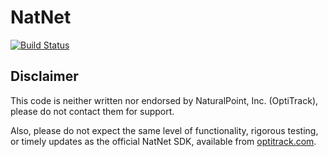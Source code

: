 # NatNet

[![Build Status](https://github.com/narijauskas/NatNet.jl/actions/workflows/CI.yml/badge.svg?branch=master)](https://github.com/narijauskas/NatNet.jl/actions/workflows/CI.yml?query=branch%3Amaster)


## Disclaimer
This code is neither written nor endorsed by NaturalPoint, Inc. (OptiTrack), please do not contact them for support.

Also, please do not expect the same level of functionality, rigorous testing, or timely updates as the official NatNet SDK, available from [optitrack.com](https://optitrack.com/software/natnet-sdk/).
